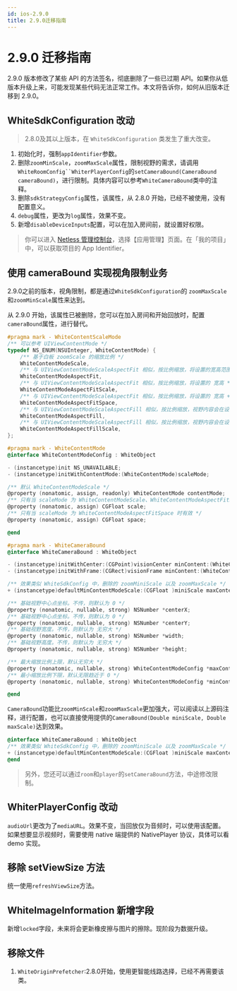 ```yaml
---
id: ios-2.9.0
title: 2.9.0迁移指南
---
```


# 2.9.0 迁移指南

2.9.0 版本修改了某些 API 的方法签名，彻底删除了一些已过期 API。如果你从低版本升级上来，可能发现某些代码无法正常工作。本文将告诉你，如何从旧版本迁移到 2.9.0。


## WhiteSdkConfiguration 改动

>2.8.0及其以上版本，在 `WhiteSdkConfiguration` 类发生了重大改变。

1. 初始化时，强制`appIdentifier`参数。
2. 删除`zoomMinScale`，`zoomMaxScale`属性，限制视野的需求，请调用`WhiteRoomConfig``WhiterPlayerConfig`的`setCameraBound(CameraBound cameraBound)`，进行限制。具体内容可以参考`WhiteCameraBound`类中的注释。
3. 删除`sdkStrategyConfig`属性，该属性，从 2.8.0 开始，已经不被使用，没有配置意义。
4. `debug`属性，更改为`log`属性，效果不变。
6. 新增`disableDeviceInputs`配置，可以在加入房间前，就设置好权限。

>你可以进入 [Netless 管理控制台](https://console.netless.link/)，选择【应用管理】页面。在「我的项目」中，可以获取项目的 App Identifier。

## 使用 cameraBound 实现视角限制业务

2.9.0之前的版本，视角限制，都是通过`WhiteSdkConfiguration`的
`zoomMaxScale`和`zoomMinScale`属性来达到。

从 2.9.0 开始，该属性已被删除，您可以在加入房间和开始回放时，配置 `cameraBound`属性，进行替代。

```Objective-C
#pragma mark - WhiteContentScaleMode
/** 可以参考 UIViewContentMode */
typedef NS_ENUM(NSUInteger, WhiteContentMode) {
    /** 基于白板 zoomScale 的缩放比例 */
    WhiteContentModeScale,
    /** 与 UIViewContentModeScaleAspectFit 相似，按比例缩放，将设置的宽高范围，铺满视野 */
    WhiteContentModeAspectFit,
    /** 与 UIViewContentModeScaleAspectFit 相似，按比例缩放，将设置的 宽高 * scale 的范围，铺满视野 */
    WhiteContentModeAspectFitScale,
    /** 与 UIViewContentModeScaleAspectFit 相似，按比例缩放，将设置的 宽高 + space 的范围，铺满视野 */
    WhiteContentModeAspectFitSpace,
    /** 与 UIViewContentModeScaleAspectFill 相似，按比例缩放，视野内容会在设置的宽高范围内 */
    WhiteContentModeAspectFill,
    /** 与 UIViewContentModeScaleAspectFill 相似，按比例缩放，视野内容会在设置的 宽高 + space 的范围内 */
    WhiteContentModeAspectFillScale,
};

#pragma mark - WhiteContentMode
@interface WhiteContentModeConfig : WhiteObject

- (instancetype)init NS_UNAVAILABLE;
- (instancetype)initWithContentMode:(WhiteContentMode)scaleMode;

/** 默认 WhiteContentModeScale */
@property (nonatomic, assign, readonly) WhiteContentMode contentMode;
/** 只有当 scaleMode 为 WhiteContentModeScale、WhiteContentModeAspectFitScale、WhiteContentModeAspectFillScale 设置有效 */
@property (nonatomic, assign) CGFloat scale;
/** 只有当 scaleMode 为 WhiteContentModeAspectFitSpace 时有效 */
@property (nonatomic, assign) CGFloat space;

@end

#pragma mark - WhiteCameraBound
@interface WhiteCameraBound : WhiteObject

- (instancetype)initWithCenter:(CGPoint)visionCenter minContent:(WhiteContentModeConfig *)minConfig maxContent:(WhiteContentModeConfig *)maxConfig;
- (instancetype)initWithFrame:(CGRect)visionFrame minContent:(WhiteContentModeConfig *)minConfig maxContent:(WhiteContentModeConfig *)maxConfig;

/** 效果类似 WhiteSdkConfig 中，删除的 zoomMiniScale 以及 zoomMaxScale */
+ (instancetype)defaultMinContentModeScale:(CGFloat )miniScale maxContentModeScale:(CGFloat )maxScale;

/** 基础视野中心点坐标。不传，则默认为 0 */
@property (nonatomic, nullable, strong) NSNumber *centerX;
/** 基础视野中心点坐标。不传，则默认为 0 */
@property (nonatomic, nullable, strong) NSNumber *centerY;
/** 基础视野宽度。不传，则默认为 无穷大 */
@property (nonatomic, nullable, strong) NSNumber *width;
/** 基础视野高度。不传，则默认为 无穷大 */
@property (nonatomic, nullable, strong) NSNumber *height;

/** 最大缩放比例上限，默认无穷大 */
@property (nonatomic, nullable, strong) WhiteContentModeConfig *maxContentMode;
/** 最小缩放比例下限，默认无限趋近于 0 */
@property (nonatomic, nullable, strong) WhiteContentModeConfig *minContentMode;

@end

```

`CameraBound`功能比`zoomMinScale`和`zoomMaxScale`更加强大，可以阅读以上源码注释，进行配置，也可以直接使用提供的`CameraBound(Double miniScale, Double maxScale)`达到效果。

```Objective-C
@interface WhiteCameraBound : WhiteObject
/** 效果类似 WhiteSdkConfig 中，删除的 zoomMiniScale 以及 zoomMaxScale */
+ (instancetype)defaultMinContentModeScale:(CGFloat )miniScale maxContentModeScale:(CGFloat )maxScale;
@end
```

>另外，您还可以通过`room`和`player`的`setCameraBound`方法，中途修改限制。

## WhiterPlayerConfig 改动

`audioUrl`更改为了`mediaURL`。效果不变，当回放仅为音频时，可以使用该配置。如果想要显示视频时，需要使用 native 端提供的 NativePlayer 协议，具体可以看 demo 实现。

## 移除 setViewSize 方法

统一使用`refreshViewSize`方法。

## WhiteImageInformation 新增字段

新增`locked`字段，未来将会更新橡皮擦与图片的擦除。现阶段为数据升级。

## 移除文件

1. `WhiteOriginPrefetcher`:2.8.0开始，使用更智能线路选择，已经不再需要该类。
